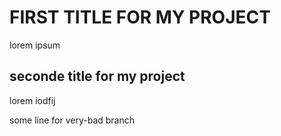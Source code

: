 # FIRST TITLE FOR MY PROJECT
lorem ipsum


## seconde title for my project


lorem iodfij

some line for very-bad branch